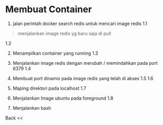 # Membuat Container

1. jalan perintah docker search redis untuk mencari image redis
1.1
 > menjalankan image redis yg baru saja di pull

1.2

2. Menampilkan container yang running
1.3

3. Menjalankan image redis dengan merubah / memindahkan pada port 6379
1.4

4. Membuat port dinamis pada image redis yang telah di akses
1.5
1.6

5. Maping direktori pada localhost 
1.7

6. Menjalankan Image ubuntu pada foreground
1.8

7. Menjalankan bash

Back <<